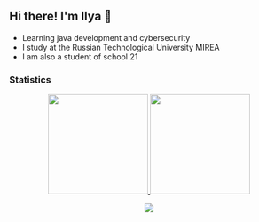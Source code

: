 ## Hi there! I'm Ilya 👋

+ Learning java development and cybersecurity
+ I study at the Russian Technological University MIREA
+ I am also a student of school 21

### Statistics

<p align="center">
<a href="https://github.com/cherdantsevilya">
  <img height="180em" src="https://github-readme-stats-eight-theta.vercel.app/api?username=cherdantsevilya&show_icons=true&theme=algolia&include_all_commits=true&count_private=true"/>
  <img height="180em" src="https://github-readme-stats-eight-theta.vercel.app/api/top-langs/?username=cherdantsevilya&layout=compact&langs_count=8&theme=algolia"/>
</a>
</p>

<p align="center">
    <img src="https://user-images.githubusercontent.com/70847388/171638125-a9e3a72d-41c1-4a16-aa8e-174810bc325e.gif">
</p>

<!--
<p align="center">
    <img src="https://user-images.githubusercontent.com/70847388/171634632-6378b951-e501-4320-a542-4436845aa6a8.gif">
</p>
-->

<!--
**cherdantsevilya/cherdantsevilya** is a ✨ _special_ ✨ repository because its `README.md` (this file) appears on your GitHub profile.

Here are some ideas to get you started:

- 🔭 I’m currently working on ...
- 🌱 I’m currently learning ...
- 👯 I’m looking to collaborate on ...
- 🤔 I’m looking for help with ...
- 💬 Ask me about ...
- 📫 How to reach me: ...
- 😄 Pronouns: ...
- ⚡ Fun fact: ...
-->
